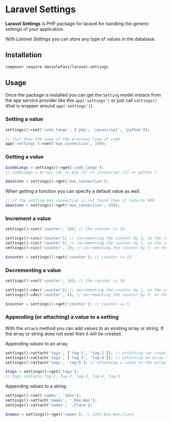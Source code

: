 Laravel Settings
================

**Laravel Settings** is PHP package for laravel for handling the generic settings of your application.

With *Laravel Settings* you can store any type of values in the database.

## Installation

```sh
composer require danielefavi/laravel-settings
```

## Usage

Once the package is installed you can get the `Setting` model instace from the app service provider like this `app('settings')` or just call `settings()` (that is wrapper around `app('settings')`).

### Setting a value

```php
settings()->set('code_langs', ['php', 'javascript', 'python']);

// this does the same of the previous line of code
app('settings')->set('max_connection', 100);
```

### Getting a value

```php
$codeLangs = settings()->get('code_langs');
// codeLangs = Array( [0] => php [1] => javascript [2] => python )

$maxConn = settings()->get('max_connection');
```

When getting a function you can specify a default value as well.

```php
// if the setting max_connection is not found then it returns 999
$maxConn = settings()->get('max_connection', 999);
```

### Increment a value

```php
settings()->set('counter', 10); // the counter is 10

settings()->inc('counter'); // incrementing the counter by 1, so the counter is 11
settings()->inc('counter'); // incrementing the counter by 1, so the counter is 12
settings()->inc('counter', 3); // incrementing the counter by 3, so the counter is 15

$counter = settings()->get('counter'); // counter == 15
```

### Decrementing a value

```php
settings()->set('counter', 10); // the counter is 10

settings()->dec('counter'); // decrementing the counter by 1, so the counter is 9
settings()->dec('counter', 4); // decrementing the counter by 5, so the counter is 5

$counter = settings()->get('counter'); // counter == 5
```

### Appending (or attaching) a value to a setting 

With the `attach` method you can add values to an existing array or string. If the array or string does not exist then it will be created.

Appending values to an array.

```php
settings()->attach('tags', ['tag-1', 'tag-2']); // attaching (or creating) the array
settings()->attach('tags', ['tag-3', 'tag-4']); // attaching an array to the array
settings()->attach('tags', 'tag-5'); // attaching a value to the array

$tags = settings()->get('tags');
// tags contains tag-1, tag-2, tag-3, tag-4, tag-5
```

Appending values to a string.

```php
settings()->set('names', 'John');
settings()->attach('names', ',Doe,Wan');
settings()->attach('names', ',Clare');

$names = settings()->get('names'); // John,Doe,Wan,Clare
```